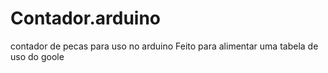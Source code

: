 # Contador.arduino
contador de pecas para uso no arduino
Feito para alimentar uma tabela de uso do goole

